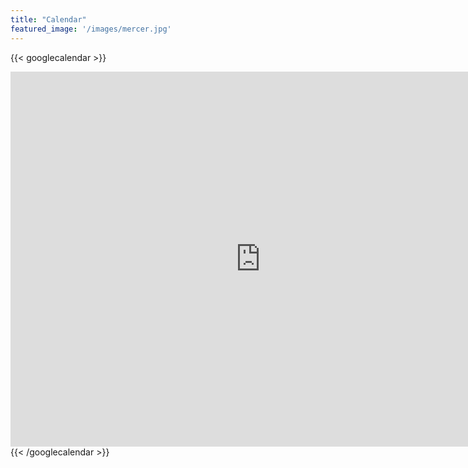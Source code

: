 ```yaml
---
title: "Calendar"
featured_image: '/images/mercer.jpg'
---
```



{{< googlecalendar >}}
<iframe src="https://calendar.google.com/calendar/embed?src=c_4194810a3376d34b1fa6bbedd4835b806e87552b0998f64f0da772b58bdc9e44%40group.calendar.google.com&ctz=America%2FChicago" style="border: 0" width="800" height="600" frameborder="0" scrolling="no"></iframe>
{{< /googlecalendar >}}

